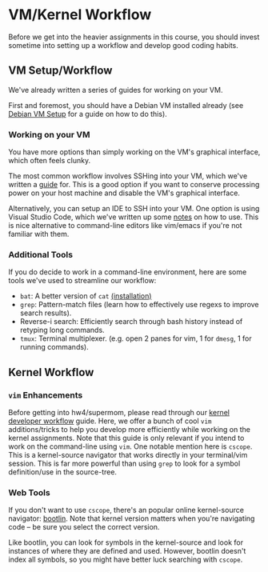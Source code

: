 VM/Kernel Workflow
==================
Before we get into the heavier assignments in this course,
you should invest sometime into setting up a workflow and develop
good coding habits.

VM Setup/Workflow
-----------------
We've already written a series of guides for working on your VM.

First and foremost, you should have a Debian VM installed already (see [Debian VM Setup](https://cs4118.github.io/dev-guides/debian-vm-setup.html) for a guide on how to do this).

### Working on your VM
You have more options than simply working on the VM's graphical
interface, which often feels clunky.

The most common workflow involves SSHing into your VM, which
we've written a [guide](https://cs4118.github.io/dev-guides/vbox-ssh.html#ssh-into-your-local-vm) for. This is a good option
if you want to conserve processing power on your host machine and
disable the VM's graphical interface. 

Alternatively, you can setup an IDE to SSH into your VM. One option is using Visual Studio Code, which we've written up some [notes](https://cs4118.github.io/dev-guides/vbox-ssh.html#using-visual-studio-code-optional) on how to use. This is nice alternative to command-line editors like vim/emacs if you're
not familiar with them.

### Additional Tools
If you do decide to work in a command-line environment, here are
some tools we've used to streamline our workflow:

- `bat`: A better version of `cat` [(installation)](https://github.com/sharkdp/bat#on-ubuntu-using-most-recent-deb-packages)
- `grep`: Pattern-match files (learn how to effectively use regexs to improve search results).
- Reverse-i search: Efficiently search through bash history instead of retyping long commands.
- `tmux`: Terminal multiplexer. (e.g. open 2 panes for vim, 1 for `dmesg`, 1 for running commands).

Kernel Workflow
---------------
### `vim` Enhancements
Before getting into hw4/supermom, please read through our 
[kernel developer workflow](https://cs4118.github.io/dev-guides/kernel-workflow.html)
guide. Here, we offer a bunch of cool `vim` additions/tricks to
help you develop more efficiently while working on the kernel assignments. Note that this guide is only relevant if you intend
to work on the command-line using `vim`. One notable mention here
is `cscope`. This is a kernel-source navigator that works 
directly in your terminal/vim session. This is far more powerful
than using `grep` to look for a symbol definition/use in the source-tree.

### Web Tools
If you don't want to use `cscope`, there's an popular online 
kernel-source navigator:
[bootlin](https://elixir.bootlin.com/linux/v4.19.50/source). 
Note that kernel version matters when you're navigating code – be sure you select the correct version.

Like bootlin, you can look for symbols in the kernel-source and
look for instances of where they are defined and used. However,
bootlin doesn't index all symbols, so you might have better luck
searching with `cscope`.